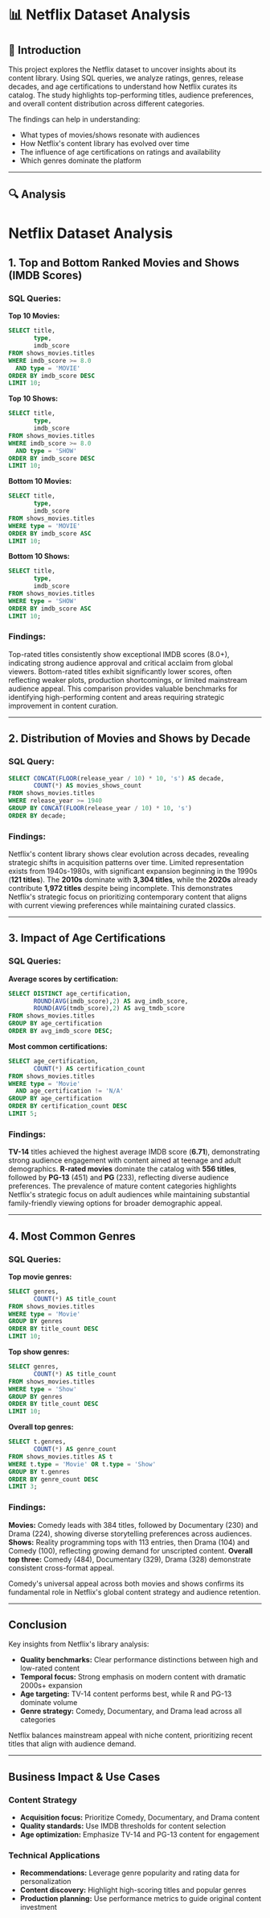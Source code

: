 # 📊 Netflix Dataset Analysis

## 📌 Introduction

This project explores the Netflix dataset to uncover insights about its content library. Using SQL queries, we analyze ratings, genres, release decades, and age certifications to understand how Netflix curates its catalog. The study highlights top-performing titles, audience preferences, and overall content distribution across different categories.

The findings can help in understanding:
- What types of movies/shows resonate with audiences
- How Netflix's content library has evolved over time
- The influence of age certifications on ratings and availability
- Which genres dominate the platform

---

## 🔍 Analysis

# Netflix Dataset Analysis

## 1. Top and Bottom Ranked Movies and Shows (IMDB Scores)

### SQL Queries:

**Top 10 Movies:**
```sql
SELECT title, 
       type, 
       imdb_score
FROM shows_movies.titles
WHERE imdb_score >= 8.0
  AND type = 'MOVIE'
ORDER BY imdb_score DESC
LIMIT 10;
```

**Top 10 Shows:**
```sql
SELECT title, 
       type, 
       imdb_score
FROM shows_movies.titles
WHERE imdb_score >= 8.0
  AND type = 'SHOW'
ORDER BY imdb_score DESC
LIMIT 10;
```

**Bottom 10 Movies:**
```sql
SELECT title, 
       type, 
       imdb_score
FROM shows_movies.titles
WHERE type = 'MOVIE'
ORDER BY imdb_score ASC
LIMIT 10;
```

**Bottom 10 Shows:**
```sql
SELECT title, 
       type, 
       imdb_score
FROM shows_movies.titles
WHERE type = 'SHOW'
ORDER BY imdb_score ASC
LIMIT 10;
```

### Findings:
Top-rated titles consistently show exceptional IMDB scores (8.0+), indicating strong audience approval and critical acclaim from global viewers. Bottom-rated titles exhibit significantly lower scores, often reflecting weaker plots, production shortcomings, or limited mainstream audience appeal. This comparison provides valuable benchmarks for identifying high-performing content and areas requiring strategic improvement in content curation.

---

## 2. Distribution of Movies and Shows by Decade

### SQL Query:
```sql
SELECT CONCAT(FLOOR(release_year / 10) * 10, 's') AS decade,
       COUNT(*) AS movies_shows_count
FROM shows_movies.titles
WHERE release_year >= 1940
GROUP BY CONCAT(FLOOR(release_year / 10) * 10, 's')
ORDER BY decade;
```

### Findings:
Netflix's content library shows clear evolution across decades, revealing strategic shifts in acquisition patterns over time. Limited representation exists from 1940s-1980s, with significant expansion beginning in the 1990s (**121 titles**). The **2010s** dominate with **3,304 titles**, while the **2020s** already contribute **1,972 titles** despite being incomplete. This demonstrates Netflix's strategic focus on prioritizing contemporary content that aligns with current viewing preferences while maintaining curated classics.

---

## 3. Impact of Age Certifications

### SQL Queries:

**Average scores by certification:**
```sql
SELECT DISTINCT age_certification, 
       ROUND(AVG(imdb_score),2) AS avg_imdb_score,
       ROUND(AVG(tmdb_score),2) AS avg_tmdb_score
FROM shows_movies.titles
GROUP BY age_certification
ORDER BY avg_imdb_score DESC;
```

**Most common certifications:**
```sql
SELECT age_certification, 
       COUNT(*) AS certification_count
FROM shows_movies.titles
WHERE type = 'Movie' 
  AND age_certification != 'N/A'
GROUP BY age_certification
ORDER BY certification_count DESC
LIMIT 5;
```

### Findings:
**TV-14** titles achieved the highest average IMDB score (**6.71**), demonstrating strong audience engagement with content aimed at teenage and adult demographics. **R-rated movies** dominate the catalog with **556 titles**, followed by **PG-13** (451) and **PG** (233), reflecting diverse audience preferences. The prevalence of mature content categories highlights Netflix's strategic focus on adult audiences while maintaining substantial family-friendly viewing options for broader demographic appeal.

---

## 4. Most Common Genres

### SQL Queries:

**Top movie genres:**
```sql
SELECT genres, 
       COUNT(*) AS title_count
FROM shows_movies.titles 
WHERE type = 'Movie'
GROUP BY genres
ORDER BY title_count DESC
LIMIT 10;
```

**Top show genres:**
```sql
SELECT genres, 
       COUNT(*) AS title_count
FROM shows_movies.titles 
WHERE type = 'Show'
GROUP BY genres
ORDER BY title_count DESC
LIMIT 10;
```

**Overall top genres:**
```sql
SELECT t.genres, 
       COUNT(*) AS genre_count
FROM shows_movies.titles AS t
WHERE t.type = 'Movie' OR t.type = 'Show'
GROUP BY t.genres
ORDER BY genre_count DESC
LIMIT 3;
```

### Findings:
**Movies:** Comedy leads with 384 titles, followed by Documentary (230) and Drama (224), showing diverse storytelling preferences across audiences.
**Shows:** Reality programming tops with 113 entries, then Drama (104) and Comedy (100), reflecting growing demand for unscripted content.
**Overall top three:** Comedy (484), Documentary (329), Drama (328) demonstrate consistent cross-format appeal.

Comedy's universal appeal across both movies and shows confirms its fundamental role in Netflix's global content strategy and audience retention.

---

## Conclusion

Key insights from Netflix's library analysis:

- **Quality benchmarks:** Clear performance distinctions between high and low-rated content
- **Temporal focus:** Strong emphasis on modern content with dramatic 2000s+ expansion  
- **Age targeting:** TV-14 content performs best, while R and PG-13 dominate volume
- **Genre strategy:** Comedy, Documentary, and Drama lead across all categories

Netflix balances mainstream appeal with niche content, prioritizing recent titles that align with audience demand.

---

## Business Impact & Use Cases

### Content Strategy
- **Acquisition focus:** Prioritize Comedy, Documentary, and Drama content
- **Quality standards:** Use IMDB thresholds for content selection
- **Age optimization:** Emphasize TV-14 and PG-13 content for engagement

### Technical Applications  
- **Recommendations:** Leverage genre popularity and rating data for personalization
- **Content discovery:** Highlight high-scoring titles and popular genres
- **Production planning:** Use performance metrics to guide original content investment
